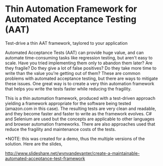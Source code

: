 Thin Automation Framework for Automated Acceptance Testing (AAT)
=========

Test-drive a thin AAT framework, taylored to your application


Automated Acceptance Tests (AAT) can provide huge value, and can automate time-consuming tasks like regression testing, but aren't easy to scale. Have you tried implementing them only to abandon them later? Are they fragile? Do they give a lot of false positives? Do they take more time to write than the value you're getting out of them? These are common problems with automated acceptance testing, but there are ways to mitigate these issues. One great way is to create a very thin automation framework that helps you write the tests faster while reducing the fragility. 

This is a thin automation framework, produced with a test-driven approach yielding a framework appropriate for the software being tested (amazon.com in this case). The resulting tests are very clean and readable, and they become faster and faster to write as the framework evolves. C# and Selenium are used but the concepts are applicable to other languages and browser automation frameworks. There are also approaches used that reduce the fragility and maintenance costs of the tests. 

*NOTE: this was created for a demo, thus the multiple versions of the solution.  Here are the slides, 

http://www.slideshare.net/wynvandevanter/create-a-maintainable-automated-acceptance-test-framework
